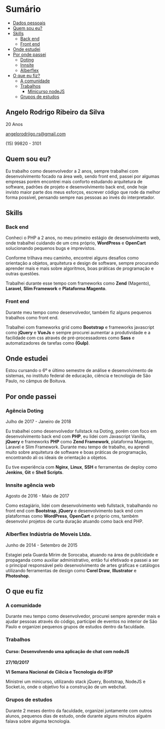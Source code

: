 # Sumário

- [Dados pessoais](#angelo-rodrigo-ribeiro-da-silva)
- [Quem sou eu?](#quem-sou-eu)
- [Skills](#skills)
    - [Back end](#back-end)
    - [Front end](#front-end)
- [Onde estudei](#onde-estudei)
- [Por onde passei](#onde-passei)
    - [Doting](#onde-passei-doting)
    - [Innsite](#onde-passei-innsite)
    - [Alberflex](#onde-passei-alberflex)
- [O que eu fiz?](#oque-fiz)
    - [A comunidade](#oque-fiz-comunidade)
    - [Trabalhos](#oque-fiz-trabalhos)
        - [Minicurso nodeJS](#oque-fiz-node-chat)
    - [Grupos de estudos](#oque-fiz-grupos-estudos)

<a name="dados-pessoais"></a>
## Angelo Rodrigo Ribeiro da Silva

20 Anos

angelorodriigo.rs@gmail.com

(15) 99820 - 3101

<a name="quem-sou-eu"></a>
## Quem sou eu?

Eu trabalho como desenvolvedor a 2 anos, sempre trabalhei com desenvolvimento focado na área web, sendo front end, passei por algumas empresas porém encontrei mais conforto estudando arquitetura de software, padrões de projeto e desenvolvimento back end, onde hoje invisto maior parte dos meus esforços, escrever código que rode da melhor forma possível, pensando sempre nas pessoas ao invés do interpretador.

<a name="skills"></a>
## Skills

<a name="skills_back_end"></a>
### Back end

Conheci o PHP a 2 anos, no meu primeiro estágio de desenvolvimento web, onde trabalhei cuidando de um cms próprio, **WordPress** e **OpenCart** solucionando pequenos bugs e imprevistos.

Conforme trilhava meu caminho, encontrei alguns desafios como orientação a objetos, arquitetura e design de software, sempre procurando aprender mais e mais sobre algoritmos, boas práticas de programação e outras questões.

Trabalhei durante esse tempo com frameworks como **Zend** (Magento), **Laravel**, **Slim Framework** e **Plataforma Magento**.

<a name="skills-front-end"></a>
### Front end

Durante meu tempo como desenvolvedor, também fiz alguns pequenos trabalhos como front end.

Trabalhei com frameworks grid como **Bootstrap** e frameworks javascript como **jQuery** e **VueJs** e sempre procurei aumentar a produtividade e a facilidade com css através de pré-processadores como **Sass** e automatizadores de tarefas como **(Gulp)**.

<a name="onde-estudei"></a>
## Onde estudei

Estou cursando o 6º e último semestre de análise e desenvolvimento de sistemas, no instituto federal de educação, ciência e tecnologia de São Paulo, no câmpus de Boituva.

<a name="onde-passei"></a>
## Por onde passei

<a name="onde-passei-doting"></a>
### Agência Doting

Julho de 2017 - Janeiro de 2018

Eu trabalhei como desenvolvedor fullstack na Doting, porém com foco em desenvolvimento back end com **PHP**, eu lidei com Javascript Vanilla, **jQuery** e frameworks **PHP** como **Zend Framework**, plataforma Magento, Laravel e Slim Framework. Durante meu tempo de trabalho, eu aprendi muito sobre arquitetura de software e boas práticas de programação, encontrando ali os ideais de orientação a objetos.

Eu tive experiência com **Nginx**, **Linux**, **SSH** e ferramentas de deploy como **Jenkins**, **Git** e **Shell Scripts**.

<a name="onde-passei-innsite"></a>
### Innsite agência web

Agosto de 2016 - Maio de 2017

Como estagiário, lidei com desenvolvimento web fullstack, trabalhando no front end com **Bootstrap**, **jQuery** e desenvolvimento back end com plataformas como **WordPress**, **OpenCart** e próprio cms, também desenvolvi projetos de curta duração atuando como back end PHP.

<a name="onde-passei-alberflex"></a>
### Alberflex Indústria de Moveis Ltda.

Junho de 2014 - Setembro de 2015

Estagiei pela Guarda Mirim de Sorocaba, atuando na área de publicidade e propaganda como auxiliar administrativo, então fui efetivado e passei a ser o principal responsável pelo desenvolvimento de artes gráficas e catálogos utilizando ferramentas de design como **Corel Draw**, **Illustrator** e **Photoshop**.

<a name="oque-fiz"></a>
## O que eu fiz

<a name="oque-fiz-comunidade"></a>
### A comunidade

Durante meu tempo como desenvolvedor, procurei sempre aprender mais e ajudar pessoas através do código, participei de eventos no interior de São Paulo e organizei pequenos grupos de estudos dentro da faculdade.

<a name="oque-fiz-trabalhos"></a>
### Trabalhos

<a name="oque-fiz-trabalhos-chat-node"></a>
#### Curso: Desenvolvendo uma aplicação de chat com nodeJS

**27/10/2017**

**VI Semana Nacional de Ciêcia e Tecnologia do IFSP**

Ministrei um minicurso, utilizando stack jQuery, Bootstrap, NodeJS e Socket.io, onde o objetivo foi a construção de um webchat.

<a name="oque-fiz-grupos-estudos"></a>
### Grupos de estudos

Durante 2 meses dentro da faculdade, organizei juntamente com outros alunos, pequenos dias de estudo, onde durante alguns minutos alguém falava sobre alguma tecnologia.
